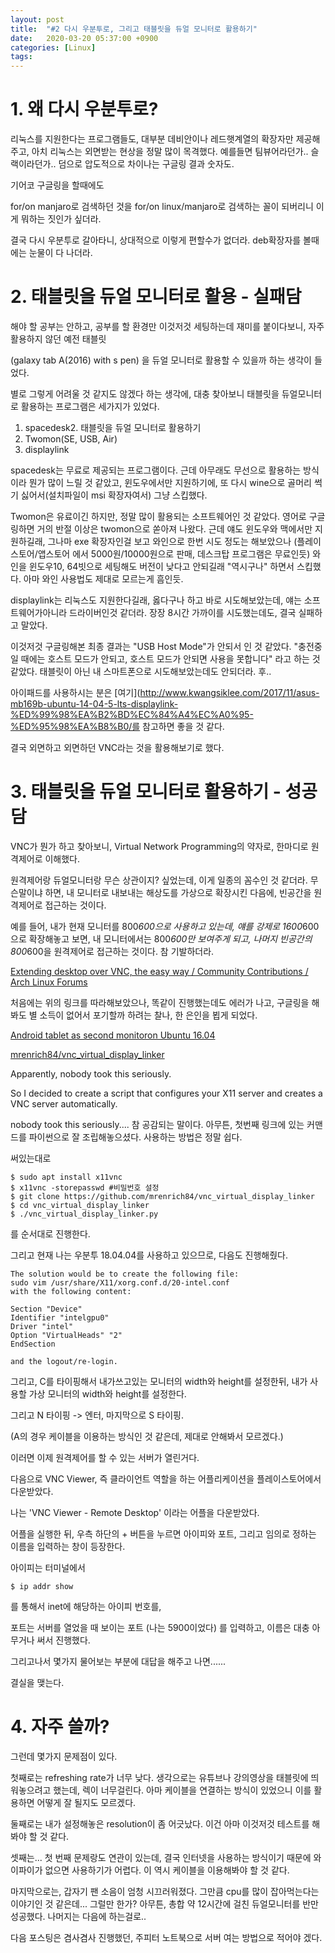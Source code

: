 ```yaml
---
layout: post
title:  "#2 다시 우분투로, 그리고 태블릿을 듀얼 모니터로 활용하기"
date:   2020-03-20 05:37:00 +0900
categories: [Linux]
tags: 
---
```


# 1. 왜 다시 우분투로?
리눅스를 지원한다는 프로그램들도, 대부분 데비안이나 레드햇계열의 확장자만 제공해주고, 아치 리눅스는 외면받는 현상을 정말 많이 목격했다. 예를들면 팀뷰어라던가.. 슬랙이라던가.. 덤으로 압도적으로 차이나는 구글링 결과 숫자도.

기어코 구글링을 할때에도

for/on manjaro로 검색하던 것을 for/on linux/manjaro로 검색하는 꼴이 되버리니 이게 뭐하는 짓인가 싶더라.

결국 다시 우분투로 갈아타니, 상대적으로 이렇게 편할수가 없더라. deb확장자를 볼때에는 눈물이 다 나더라.

# 2. 태블릿을 듀얼 모니터로 활용 - 실패담
해야 할 공부는 안하고, 공부를 할 환경만 이것저것 세팅하는데 재미를 붙이다보니, 자주 활용하지 않던 예전 태블릿

(galaxy tab A(2016) with s pen) 을 듀얼 모니터로 활용할 수 있을까 하는 생각이 들었다.


별로 그렇게 어려울 것 같지도 않겠다 하는 생각에, 대충 찾아보니 태블릿을 듀얼모니터로 활용하는 프로그램은 세가지가 있었다.

1. spacedesk2. 태블릿을 듀얼 모니터로 활용하기
2. Twomon(SE, USB, Air)
3. displaylink

spacedesk는 무료로 제공되는 프로그램이다. 근데 아무래도 무선으로 활용하는 방식이라 뭔가 많이 느릴 것 같았고, 윈도우에서만 지원하기에, 또 다시 wine으로 골머리 썩기 싫어서(설치파일이 msi 확장자여서) 그냥 스킵했다. 

Twomon은 유료이긴 하지만, 정말 많이 활용되는 소프트웨어인 것 같았다. 영어로 구글링하면 거의 반절 이상은 twomon으로 쏟아져 나왔다. 근데 얘도 윈도우와 맥에서만 지원하길래, 그나마 exe 확장자인걸 보고 와인으로 한번 시도 정도는 해보았으나 (플레이스토어/앱스토어 에서 5000원/10000원으로 판매, 데스크탑 프로그램은 무료인듯)  와인을 윈도우10, 64빗으로 세팅해도 버전이 낮다고 안되길래 "역시구나" 하면서 스킵했다. 아마 와인 사용법도 제대로 모르는게 흠인듯.

displaylink는 리눅스도 지원한다길래, 옳다구나 하고 바로 시도해보았는데, 얘는 소프트웨어가아니라 드라이버인것 같더라. 장장 8시간 가까이를 시도했는데도, 결국 실패하고 말았다.

이것저것 구글링해본 최종 결과는 "USB Host Mode"가 안되서 인 것 같았다. "충전중일 때에는 호스트 모드가 안되고, 호스트 모드가 안되면 사용을 못합니다" 라고 하는 것 같았다. 태블릿이 아닌 내 스마트폰으로 시도해보았는데도 안되더라. 후..

아이패드를 사용하시는 분은 [여기](http://www.kwangsiklee.com/2017/11/asus-mb169b-ubuntu-14-04-5-lts-displaylink-%ED%99%98%EA%B2%BD%EC%84%A4%EC%A0%95-%ED%95%98%EA%B8%B0/를 참고하면 좋을 것 같다.

결국 외면하고 외면하던 VNC라는 것을 활용해보기로 했다.

# 3. 태블릿을 듀얼 모니터로 활용하기 - 성공담
VNC가 뭔가 하고 찾아보니, Virtual Network Programming의 약자로, 한마디로 원격제어로 이해했다.

원격제어랑 듀얼모니터랑 무슨 상관이지? 싶었는데, 이게 일종의 꼼수인 것 같더라. 무슨말이냐 하면, 내 모니터로 내보내는 해상도를 가상으로 확장시킨 다음에, 빈공간을 원격제어로 접근하는 것이다.

예를 들어, 내가 현재 모니터를 800*600으로 사용하고 있는데, 얘를 강제로 1600*600으로 확장해놓고 보면, 내 모니터에서는 800*600만 보여주게 되고, 나머지 빈공간의 800*600을 원격제어로 접근하는 것이다. 참 기발하더라.

[Extending desktop over VNC, the easy way / Community Contributions / Arch Linux Forums](https://bbs.archlinux.org/viewtopic.php?id=191555)


처음에는 위의 링크를 따라해보았으나, 똑같이 진행했는데도 에러가 나고, 구글링을 해봐도 별 소득이 없어서 포기할까 하려는 찰나, 한 은인을 뵙게 되었다.

[Android tablet as second monitoron Ubuntu 16.04](http://pavatechpit.blogspot.com/2017/04/android-tablet-as-second-monitor-on.html)  

[mrenrich84/vnc_virtual_display_linker](https://github.com/mrenrich84/vnc_virtual_display_linker)


Apparently, nobody took this seriously.

So I decided to create a script that configures your X11 server and creates a VNC server automatically.  

nobody took this seriously.... 참 공감되는 말이다.
아무튼, 첫번째 링크에 있는 커맨드를 파이썬으로 잘 조립해놓으셨다.
사용하는 방법은 정말 쉽다.

써있는대로

```
$ sudo apt install x11vnc
$ x11vnc -storepasswd #비밀번호 설정
$ git clone https://github.com/mrenrich84/vnc_virtual_display_linker
$ cd vnc_virtual_display_linker
$ ./vnc_virtual_display_linker.py
```

를 순서대로 진행한다.


그리고 현재 나는 우분투 18.04.04를 사용하고 있으므로, 다음도 진행해줬다.

```
The solution would be to create the following file:
sudo vim /usr/share/X11/xorg.conf.d/20-intel.conf
with the following content:

Section "Device"
Identifier "intelgpu0"
Driver "intel"
Option "VirtualHeads" "2"
EndSection

and the logout/re-login.
```

그리고, C를 타이핑해서 내가쓰고있는 모니터의 width와 height를 설정한뒤, 내가 사용할 가상 모니터의 width와 height를 설정한다.

그리고 N 타이핑 -> 엔터, 마지막으로 S 타이핑.

(A의 경우 케이블을 이용하는 방식인 것 같은데, 제대로 안해봐서 모르겠다.)

이러면 이제 원격제어를 할 수 있는 서버가 열린거다.

다음으로 VNC Viewer, 즉 클라이언트 역할을 하는 어플리케이션을 플레이스토어에서 다운받았다.

나는 'VNC Viewer - Remote Desktop' 이라는 어플을 다운받았다.

어플을 실행한 뒤, 우측 하단의 + 버튼을 누르면 아이피와 포트, 그리고 임의로 정하는 이름을 입력하는 창이 등장한다.

아이피는 터미널에서
```
$ ip addr show
```
를 통해서 inet에 해당하는 아이피 번호를,

포트는 서버를 열었을 때 보이는 포트 (나는 5900이었다) 를 입력하고, 이름은 대충 아무거나 써서 진행했다.

그리고나서 몇가지 물어보는 부분에 대답을 해주고 나면......

결실을 맺는다.



# 4. 자주 쓸까?
그런데 몇가지 문제점이 있다.

첫째로는 refreshing rate가 너무 낮다. 생각으로는 유튜브나 강의영상을 태블릿에 띄워놓으려고 했는데, 렉이 너무걸린다. 아마 케이블을 연결하는 방식이 있었으니 이를 활용하면 어떻게 잘 될지도 모르겠다.

둘째로는 내가 설정해놓은 resolution이 좀 어긋났다. 이건 아마 이것저것 테스트를 해봐야 할 것 같다.

셋째는... 첫 번째 문제랑도 연관이 있는데, 결국 인터넷을 사용하는 방식이기 때문에 와이파이가 없으면 사용하기가 어렵다. 이 역시 케이블을 이용해봐야 할 것 같다.

마지막으로는, 갑자기 팬 소음이 엄청 시끄러워졌다. 그만큼 cpu를 많이 잡아먹는다는 이야기인 것 같은데... 그럴만 한가? 아무튼, 총합 약 12시간에 걸친 듀얼모니터를 반만 성공했다. 나머지는 다음에 하는걸로..

다음 포스팅은 겸사겸사 진행했던, 주피터 노트북으로 서버 여는 방법으로 적어야 겠다.